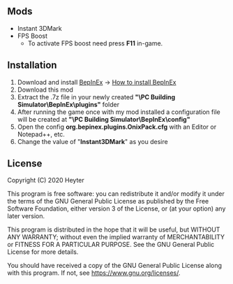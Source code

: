 ## Mods
* Instant 3DMark
* FPS Boost
    - To activate FPS boost need press __F11__ in-game.
    
## Installation
1. Download and install [BepInEx](https://github.com/BepInEx/BepInEx/releases) -> [How to install BepInEx](https://bepinex.github.io/bepinex_docs/master/articles/user_guide/installation/index.html?tabs=tabid-win)
2. Download this mod
3. Extract the .7z file in your newly created __"\PC Building Simulator\BepInEx\plugins\"__ folder
4. After running the game once with my mod installed a configuration file will be created at
    __"\PC Building Simulator\BepInEx\config\"__
5. Open the config __org.bepinex.plugins.OnixPack.cfg__ with an Editor or Notepad++, etc.
6. Change the value of "__Instant3DMark__" as you desire

## License
Copyright (C) 2020 Heyter

This program is free software: you can redistribute it and/or modify it under the terms of the GNU General Public License as published by the Free Software Foundation, either version 3 of the License, or (at your option) any later version.

This program is distributed in the hope that it will be useful, but WITHOUT ANY WARRANTY; without even the implied warranty of MERCHANTABILITY or FITNESS FOR A PARTICULAR PURPOSE. See the GNU General Public License for more details.

You should have received a copy of the GNU General Public License along with this program. If not, see https://www.gnu.org/licenses/.
